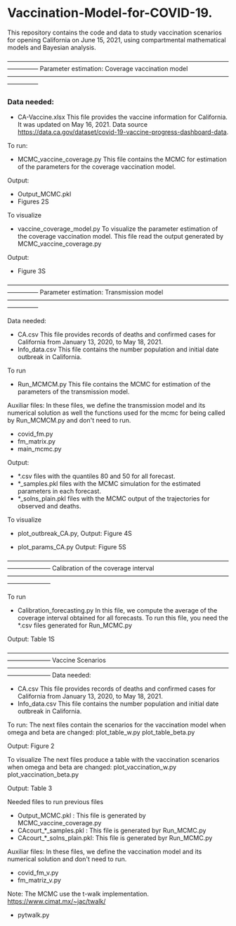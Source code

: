 # Vaccination-Model-for-COVID-19.

This repository contains the code and data to study vaccination scenarios for opening  California on June 15, 2021, using compartmental mathematical models and Bayesian analysis.


—————————————————————————————————————————
Parameter estimation: Coverage vaccination model
—————————————————————————————————————————
### Data needed: 
- CA-Vaccine.xlsx
This file provides the vaccine information for California. It was updated on May 16, 2021. 
Data source https://data.ca.gov/dataset/covid-19-vaccine-progress-dashboard-data.

To run:
- MCMC_vaccine_coverage.py
This file contains the MCMC for estimation of the parameters for the coverage vaccination model.
 
Output: 
- Output_MCMC.pkl
- Figures 2S

To visualize
- vaccine_coverage_model.py
To visualize the parameter estimation of the coverage vaccination model. This file read the output generated by MCMC_vaccine_coverage.py

Output:
-  Figure 3S

—————————————————————————————————————————
Parameter estimation: Transmission model
—————————————————————————————————————————

Data needed: 
- CA.csv 
This file provides records of deaths and confirmed cases for California from January 13, 2020, to May 18, 2021.
- Info_data.csv 
This file contains the number population and initial date outbreak in California.

To run
- Run_MCMCM.py
This file contains the MCMC for estimation of the parameters of the transmission model. 

Auxiliar files:
In these files,  we define the transmission model and its numerical solution as well  the functions used for the mcmc for being called by Run_MCMCM.py and don't need to run.
- covid_fm.py
- fm_matrix.py 
- main_mcmc.py

Output:
- *.csv files with the quantiles 80 and 50 for all forecast. 
-  *_samples.pkl  files with the MCMC simulation for the estimated parameters in each forecast.
- *_solns_plain.pkl files with the MCMC output of the trajectories for observed and deaths.

To visualize

- plot_outbreak_CA.py,
Output:
Figure 4S

- plot_params_CA.py
Output:
Figure  5S


———————————————————————————————————————————
Calibration of the coverage interval
———————————————————————————————————————————

To run
- Calibration_forecasting.py
In this file, we compute the average of the coverage interval obtained for all forecasts. 
To run this file, you need the *.csv files generated for Run_MCMC.py

Output:
Table 1S

———————————————————————————————————————————
Vaccine Scenarios
———————————————————————————————————————————
Data needed: 
- CA.csv 
This file provides records of deaths and confirmed cases for California from January 13, 2020, to May 18, 2021.
- Info_data.csv 
This file contains the number population and initial date outbreak in California.

To run:
The next files contain the scenarios for the vaccination model when omega and beta are changed:
plot_table_w.py
plot_table_beta.py

Output:
Figure 2

To visualize
The next files produce a table with the vaccination scenarios when omega and beta are changed:
plot_vaccination_w.py
plot_vaccination_beta.py

Output:
Table 3

Needed files to run  previous files
- Output_MCMC.pkl :  This file is generated by MCMC_vaccine_coverage.py
-  CAcourt_*_samples.pkl : This file is generated byr Run_MCMC.py
-  CAcourt_*_solns_plain.pkl: This file is generated byr Run_MCMC.py


Auxiliar files:
In these files,  we define the vaccination model and its numerical solution and don't need to run.
- covid_fm_v.py
- fm_matriz_v.py


Note:
The MCMC use the t-walk implementation. https://www.cimat.mx/~jac/twalk/
- pytwalk.py
